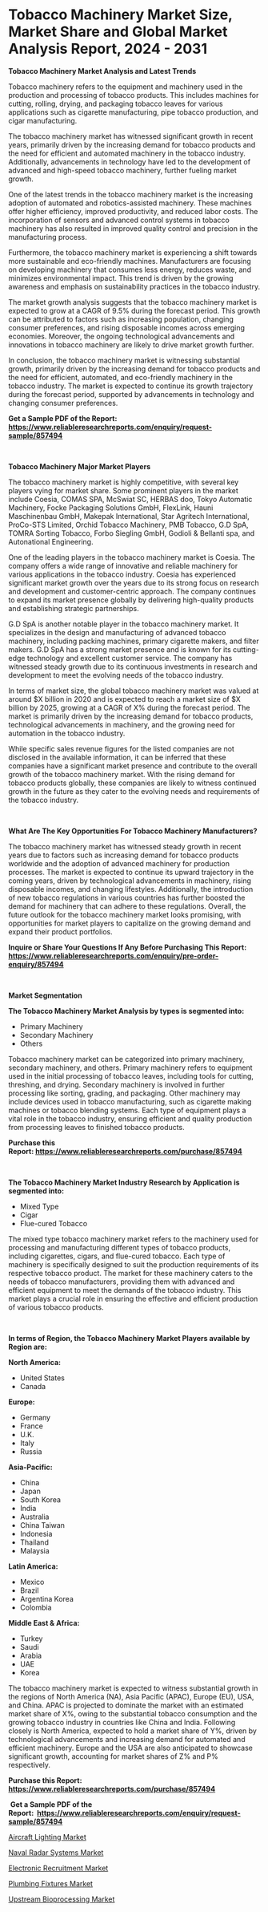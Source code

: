 <p><h1>Tobacco Machinery Market Size, Market Share and Global Market Analysis Report, 2024 - 2031</h1></p><p><strong>Tobacco Machinery Market Analysis and Latest Trends</strong></p>
<p><p>Tobacco machinery refers to the equipment and machinery used in the production and processing of tobacco products. This includes machines for cutting, rolling, drying, and packaging tobacco leaves for various applications such as cigarette manufacturing, pipe tobacco production, and cigar manufacturing.</p><p>The tobacco machinery market has witnessed significant growth in recent years, primarily driven by the increasing demand for tobacco products and the need for efficient and automated machinery in the tobacco industry. Additionally, advancements in technology have led to the development of advanced and high-speed tobacco machinery, further fueling market growth.</p><p>One of the latest trends in the tobacco machinery market is the increasing adoption of automated and robotics-assisted machinery. These machines offer higher efficiency, improved productivity, and reduced labor costs. The incorporation of sensors and advanced control systems in tobacco machinery has also resulted in improved quality control and precision in the manufacturing process.</p><p>Furthermore, the tobacco machinery market is experiencing a shift towards more sustainable and eco-friendly machines. Manufacturers are focusing on developing machinery that consumes less energy, reduces waste, and minimizes environmental impact. This trend is driven by the growing awareness and emphasis on sustainability practices in the tobacco industry.</p><p>The market growth analysis suggests that the tobacco machinery market is expected to grow at a CAGR of 9.5% during the forecast period. This growth can be attributed to factors such as increasing population, changing consumer preferences, and rising disposable incomes across emerging economies. Moreover, the ongoing technological advancements and innovations in tobacco machinery are likely to drive market growth further.</p><p>In conclusion, the tobacco machinery market is witnessing substantial growth, primarily driven by the increasing demand for tobacco products and the need for efficient, automated, and eco-friendly machinery in the tobacco industry. The market is expected to continue its growth trajectory during the forecast period, supported by advancements in technology and changing consumer preferences.</p></p>
<p><strong>Get a Sample PDF of the Report:&nbsp; <a href="https://www.reliableresearchreports.com/enquiry/request-sample/857494">https://www.reliableresearchreports.com/enquiry/request-sample/857494</a></strong></p>
<p>&nbsp;</p>
<p><strong>Tobacco Machinery Major Market Players</strong></p>
<p><p>The tobacco machinery market is highly competitive, with several key players vying for market share. Some prominent players in the market include Coesia, COMAS SPA, McSwiat SC, HERBAS doo, Tokyo Automatic Machinery, Focke Packaging Solutions GmbH, FlexLink, Hauni Maschinenbau GmbH, Makepak International, Star Agritech International, ProCo-STS Limited, Orchid Tobacco Machinery, PMB Tobacco, G.D SpA, TOMRA Sorting Tobacco, Forbo Siegling GmbH, Godioli & Bellanti spa, and Autonational Engineering.</p><p>One of the leading players in the tobacco machinery market is Coesia. The company offers a wide range of innovative and reliable machinery for various applications in the tobacco industry. Coesia has experienced significant market growth over the years due to its strong focus on research and development and customer-centric approach. The company continues to expand its market presence globally by delivering high-quality products and establishing strategic partnerships.</p><p>G.D SpA is another notable player in the tobacco machinery market. It specializes in the design and manufacturing of advanced tobacco machinery, including packing machines, primary cigarette makers, and filter makers. G.D SpA has a strong market presence and is known for its cutting-edge technology and excellent customer service. The company has witnessed steady growth due to its continuous investments in research and development to meet the evolving needs of the tobacco industry.</p><p>In terms of market size, the global tobacco machinery market was valued at around $X billion in 2020 and is expected to reach a market size of $X billion by 2025, growing at a CAGR of X% during the forecast period. The market is primarily driven by the increasing demand for tobacco products, technological advancements in machinery, and the growing need for automation in the tobacco industry.</p><p>While specific sales revenue figures for the listed companies are not disclosed in the available information, it can be inferred that these companies have a significant market presence and contribute to the overall growth of the tobacco machinery market. With the rising demand for tobacco products globally, these companies are likely to witness continued growth in the future as they cater to the evolving needs and requirements of the tobacco industry.</p></p>
<p>&nbsp;</p>
<p><strong>What Are The Key Opportunities For Tobacco Machinery Manufacturers?</strong></p>
<p><p>The tobacco machinery market has witnessed steady growth in recent years due to factors such as increasing demand for tobacco products worldwide and the adoption of advanced machinery for production processes. The market is expected to continue its upward trajectory in the coming years, driven by technological advancements in machinery, rising disposable incomes, and changing lifestyles. Additionally, the introduction of new tobacco regulations in various countries has further boosted the demand for machinery that can adhere to these regulations. Overall, the future outlook for the tobacco machinery market looks promising, with opportunities for market players to capitalize on the growing demand and expand their product portfolios.</p></p>
<p><strong>Inquire or Share Your Questions If Any Before Purchasing This Report: <a href="https://www.reliableresearchreports.com/enquiry/pre-order-enquiry/857494">https://www.reliableresearchreports.com/enquiry/pre-order-enquiry/857494</a></strong></p>
<p>&nbsp;</p>
<p><strong>Market Segmentation</strong></p>
<p><strong>The Tobacco Machinery Market Analysis by types is segmented into:</strong></p>
<p><ul><li>Primary Machinery</li><li>Secondary Machinery</li><li>Others</li></ul></p>
<p><p>Tobacco machinery market can be categorized into primary machinery, secondary machinery, and others. Primary machinery refers to equipment used in the initial processing of tobacco leaves, including tools for cutting, threshing, and drying. Secondary machinery is involved in further processing like sorting, grading, and packaging. Other machinery may include devices used in tobacco manufacturing, such as cigarette making machines or tobacco blending systems. Each type of equipment plays a vital role in the tobacco industry, ensuring efficient and quality production from processing leaves to finished tobacco products.</p></p>
<p><strong>Purchase this Report:&nbsp;<a href="https://www.reliableresearchreports.com/purchase/857494">https://www.reliableresearchreports.com/purchase/857494</a></strong></p>
<p>&nbsp;</p>
<p><strong>The Tobacco Machinery Market Industry Research by Application is segmented into:</strong></p>
<p><ul><li>Mixed Type</li><li>Cigar</li><li>Flue-cured Tobacco</li></ul></p>
<p><p>The mixed type tobacco machinery market refers to the machinery used for processing and manufacturing different types of tobacco products, including cigarettes, cigars, and flue-cured tobacco. Each type of machinery is specifically designed to suit the production requirements of its respective tobacco product. The market for these machinery caters to the needs of tobacco manufacturers, providing them with advanced and efficient equipment to meet the demands of the tobacco industry. This market plays a crucial role in ensuring the effective and efficient production of various tobacco products.</p></p>
<p>&nbsp;</p>
<p><strong>In terms of Region, the Tobacco Machinery Market Players available by Region are:</strong></p>
<p>
    <p> <strong> North America: </strong>
        <ul>
            <li>United States</li>
            <li>Canada</li>
        </ul>
        </p> 
    <p> <strong> Europe: </strong>
        <ul>
            <li>Germany</li>
            <li>France</li>
            <li>U.K.</li>
            <li>Italy</li>
            <li>Russia</li>
        </ul>
        </p> 
    <p> <strong> Asia-Pacific: </strong>
        <ul>
            <li>China</li>
            <li>Japan</li>
            <li>South Korea</li>
            <li>India</li>
            <li>Australia</li>
            <li>China Taiwan</li>
            <li>Indonesia</li>
            <li>Thailand</li>
            <li>Malaysia</li>
        </ul>
        </p> 
    <p> <strong> Latin America: </strong>
        <ul>
            <li>Mexico</li>
            <li>Brazil</li>
            <li>Argentina Korea</li>
            <li>Colombia</li>
        </ul>
        </p> 
    <p> <strong> Middle East & Africa: </strong>
        <ul>
            <li>Turkey</li>
            <li>Saudi</li>
            <li>Arabia</li>
            <li>UAE</li>
            <li>Korea</li>
        </ul>
    </p>
    </p>
<p><p>The tobacco machinery market is expected to witness substantial growth in the regions of North America (NA), Asia Pacific (APAC), Europe (EU), USA, and China. APAC is projected to dominate the market with an estimated market share of X%, owing to the substantial tobacco consumption and the growing tobacco industry in countries like China and India. Following closely is North America, expected to hold a market share of Y%, driven by technological advancements and increasing demand for automated and efficient machinery. Europe and the USA are also anticipated to showcase significant growth, accounting for market shares of Z% and P% respectively.</p></p>
<p><strong>Purchase this Report: <a href="https://www.reliableresearchreports.com/purchase/857494">https://www.reliableresearchreports.com/purchase/857494</a></strong></p>
<p>&nbsp;<strong>Get a Sample PDF of the Report:&nbsp;&nbsp;<a href="https://www.reliableresearchreports.com/enquiry/request-sample/857494">https://www.reliableresearchreports.com/enquiry/request-sample/857494</a></strong></p>
<p><strong></strong></p>
<p><p><a href="https://github.com/PeterParrish5/Market-Research-Report-List-2/blob/main/aircraft-lighting-market.md">Aircraft Lighting Market</a></p><p><a href="https://medium.com/@christinegreen87/naval-radar-systems-market-furnishes-information-on-market-share-market-trends-and-market-growth-75cba8acfe9b">Naval Radar Systems Market</a></p><p><a href="https://medium.com/@christinegreen87/electronic-recruitment-market-comprehensive-assessment-by-type-application-and-geography-a11a1bc3d70b">Electronic Recruitment Market</a></p><p><a href="https://github.com/CliffMedina6/Market-Research-Report-List-2/blob/main/plumbing-fixtures-market.md">Plumbing Fixtures Market</a></p><p><a href="https://medium.com/@christinegreen87/upstream-bioprocessing-market-share-evolution-and-market-growth-trends-2023-2030-d5fd10d0cffe">Upstream Bioprocessing Market</a></p></p>